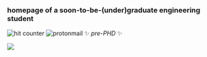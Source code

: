 ### homepage of a soon-to-be-(under)graduate engineering student
![hit counter](https://komarev.com/ghpvc/?username=melasq&style=flat-square&color=ff69b4&label=victims) ![protonmail](https://img.shields.io/badge/asgarim@pm.me-8B89CC?style=flat-square&logo=protonmail&logoColor=white)
✨ _pre-PHD_ ✨ 
<!--START_SECTION:badges-->

<!--END_SECTION:badges-->
![](https://hit.yhype.me/github/profile?user_id=44324191)
